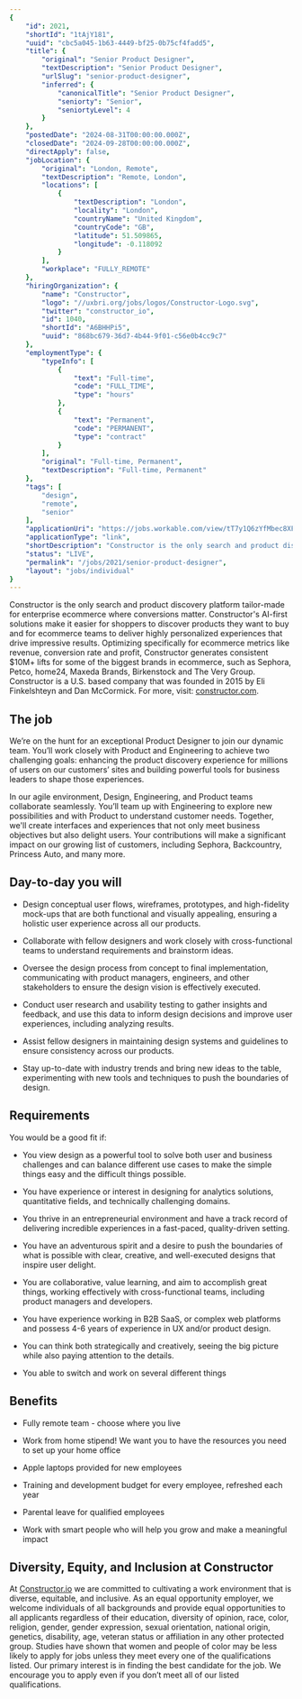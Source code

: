 ```yaml
---
{
	"id": 2021,
	"shortId": "1tAjY181",
	"uuid": "cbc5a045-1b63-4449-bf25-0b75cf4fadd5",
	"title": {
		"original": "Senior Product Designer",
		"textDescription": "Senior Product Designer",
		"urlSlug": "senior-product-designer",
		"inferred": {
			"canonicalTitle": "Senior Product Designer",
			"seniorty": "Senior",
			"seniortyLevel": 4
		}
	},
	"postedDate": "2024-08-31T00:00:00.000Z",
	"closedDate": "2024-09-28T00:00:00.000Z",
	"directApply": false,
	"jobLocation": {
		"original": "London, Remote",
		"textDescription": "Remote, London",
		"locations": [
			{
				"textDescription": "London",
				"locality": "London",
				"countryName": "United Kingdom",
				"countryCode": "GB",
				"latitude": 51.509865,
				"longitude": -0.118092
			}
		],
		"workplace": "FULLY_REMOTE"
	},
	"hiringOrganization": {
		"name": "Constructor",
		"logo": "//uxbri.org/jobs/logos/Constructor-Logo.svg",
		"twitter": "constructor_io",
		"id": 1040,
		"shortId": "A6BHHPi5",
		"uuid": "868bc679-36d7-4b44-9f01-c56e0b4cc9c7"
	},
	"employmentType": {
		"typeInfo": [
			{
				"text": "Full-time",
				"code": "FULL_TIME",
				"type": "hours"
			},
			{
				"text": "Permanent",
				"code": "PERMANENT",
				"type": "contract"
			}
		],
		"original": "Full-time, Permanent",
		"textDescription": "Full-time, Permanent"
	},
	"tags": [
		"design",
		"remote",
		"senior"
	],
	"applicationUri": "https://jobs.workable.com/view/tT7y1Q6zYfMbec8XFkMKeY/remote-senior-product-designer-in-london-at-constructor",
	"applicationType": "link",
	"shortDescription": "Constructor is the only search and product discovery platform tailor-made- for enterprise ecommerce where conversions matter. Constructor's' AI-first- solutions make it easier for shoppers to",
	"status": "LIVE",
	"permalink": "/jobs/2021/senior-product-designer",
	"layout": "jobs/individual"
}
---
```

<p>Constructor is the only search and product discovery platform tailor-made for enterprise ecommerce where conversions matter. Constructor's AI-first solutions make it easier for shoppers to discover products they want to buy and for ecommerce teams to deliver highly personalized experiences that drive impressive results. Optimizing specifically for ecommerce metrics like revenue, conversion rate and profit, Constructor generates consistent $10M+ lifts for some of the biggest brands in ecommerce, such as Sephora, Petco, home24, Maxeda Brands, Birkenstock and The Very Group. Constructor is a U.S. based company that was founded in 2015 by Eli Finkelshteyn and Dan McCormick. For more, visit: <a target="_blank" rel="noopener noreferrer nofollow" href="http://constructor.com">constructor.com</a>.</p><h2>The job</h2><p>We’re on the hunt for an exceptional Product Designer to join our dynamic team. You’ll work closely with Product and Engineering to achieve two challenging goals: enhancing the product discovery experience for millions of users on our customers’ sites and building powerful tools for business leaders to shape those experiences.</p><p>In our agile environment, Design, Engineering, and Product teams collaborate seamlessly. You’ll team up with Engineering to explore new possibilities and with Product to understand customer needs. Together, we'll create interfaces and experiences that not only meet business objectives but also delight users. Your contributions will make a significant impact on our growing list of customers, including Sephora, Backcountry, Princess Auto, and many more.</p><h2>Day-to-day you will</h2><ul><li><p>Design conceptual user flows, wireframes, prototypes, and high-fidelity mock-ups that are both functional and visually appealing, ensuring a holistic user experience across all our products.</p></li><li><p>Collaborate with fellow designers and work closely with cross-functional teams to understand requirements and brainstorm ideas.</p></li><li><p>Oversee the design process from concept to final implementation, communicating with product managers, engineers, and other stakeholders to ensure the design vision is effectively executed.</p></li><li><p>Conduct user research and usability testing to gather insights and feedback, and use this data to inform design decisions and improve user experiences, including analyzing results.</p></li><li><p>Assist fellow designers in maintaining design systems and guidelines to ensure consistency across our products.</p></li><li><p>Stay up-to-date with industry trends and bring new ideas to the table, experimenting with new tools and techniques to push the boundaries of design.</p></li></ul><h2>Requirements</h2><p>You would be a good fit if:</p><ul><li><p>You view design as a powerful tool to solve both user and business challenges and can balance different use cases to make the simple things easy and the difficult things possible.</p></li><li><p>You have experience or interest in designing for analytics solutions, quantitative fields, and technically challenging domains.</p></li><li><p>You thrive in an entrepreneurial environment and have a track record of delivering incredible experiences in a fast-paced, quality-driven setting.</p></li><li><p>You have an adventurous spirit and a desire to push the boundaries of what is possible with clear, creative, and well-executed designs that inspire user delight.</p></li><li><p>You are collaborative, value learning, and aim to accomplish great things, working effectively with cross-functional teams, including product managers and developers.</p></li><li><p>You have experience working in B2B SaaS, or complex web platforms and possess 4-6 years of experience in UX and/or product design.</p></li><li><p>You can think both strategically and creatively, seeing the big picture while also paying attention to the details.</p></li><li><p>You able to switch and work on several different things</p></li></ul><h2>Benefits</h2><ul><li><p>Fully remote team - choose where you live</p></li><li><p>Work from home stipend! We want you to have the resources you need to set up your home office</p></li><li><p>Apple laptops provided for new employees</p></li><li><p>Training and development budget for every employee, refreshed each year</p></li><li><p>Parental leave for qualified employees</p></li><li><p>Work with smart people who will help you grow and make a meaningful impact</p></li></ul><h2>Diversity, Equity, and Inclusion at Constructor</h2><p>At <a target="_blank" rel="noopener noreferrer nofollow" href="http://Constructor.io">Constructor.io</a> we are committed to cultivating a work environment that is diverse, equitable, and inclusive. As an equal opportunity employer, we welcome individuals of all backgrounds and provide equal opportunities to all applicants regardless of their education, diversity of opinion, race, color, religion, gender, gender expression, sexual orientation, national origin, genetics, disability, age, veteran status or affiliation in any other protected group. Studies have shown that women and people of color may be less likely to apply for jobs unless they meet every one of the qualifications listed. Our primary interest is in finding the best candidate for the job. We encourage you to apply even if you don’t meet all of our listed qualifications.</p>
